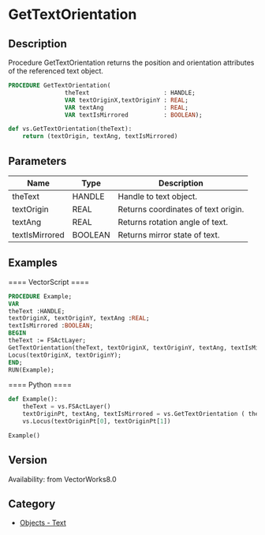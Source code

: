 # GetTextOrientation

## Description
Procedure GetTextOrientation returns the position and orientation attributes of the referenced text object.

```pascal
PROCEDURE GetTextOrientation(
				theText                     : HANDLE;
				VAR textOriginX,textOriginY : REAL;
				VAR textAng                 : REAL;
				VAR textIsMirrored          : BOOLEAN);
```

```python
def vs.GetTextOrientation(theText):
    return (textOrigin, textAng, textIsMirrored)
```

## Parameters
|Name|Type|Description|
|---|---|---|
|theText|HANDLE|Handle to text object.|
|textOrigin|REAL|Returns coordinates of text origin.|
|textAng|REAL|Returns rotation angle of text.|
|textIsMirrored|BOOLEAN|Returns mirror state of text.|

## Examples
==== VectorScript ====
```pascal
PROCEDURE Example;
VAR
theText :HANDLE;
textOriginX, textOriginY, textAng :REAL;
textIsMirrored :BOOLEAN;
BEGIN
theText := FSActLayer;
GetTextOrientation(theText, textOriginX, textOriginY, textAng, textIsMirrored);
Locus(textOriginX, textOriginY);
END;
RUN(Example);
```
==== Python ====
```python
def Example():
	theText = vs.FSActLayer()
	textOriginPt, textAng, textIsMirrored = vs.GetTextOrientation ( theText )
	vs.Locus(textOriginPt[0], textOriginPt[1])

Example()
```

## Version
Availability: from VectorWorks8.0

## Category
* [Objects - Text](../Categories/Objects%20-%20Text.md)
